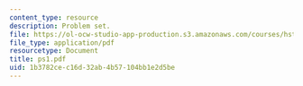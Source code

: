 ```yaml
---
content_type: resource
description: Problem set.
file: https://ol-ocw-studio-app-production.s3.amazonaws.com/courses/hst-582j-biomedical-signal-and-image-processing-spring-2007/1b3782cec16d32ab4b57104bb1e2d5be_ps1.pdf
file_type: application/pdf
resourcetype: Document
title: ps1.pdf
uid: 1b3782ce-c16d-32ab-4b57-104bb1e2d5be
---
```

